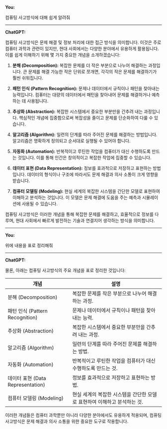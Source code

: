 **You:**

컴퓨팅 사고방식에 대해 쉽게 알려줘

* * *

**ChatGPT:**

컴퓨팅 사고방식은 문제 해결 및 정보 처리에 대한 접근 방식을 의미합니다. 이것은 주로 컴퓨터 과학과 관련이 있지만, 현대 사회에서는 다양한 분야에서 유용하게 활용됩니다. 이를 쉽게 이해하기 위해 몇 가지 중요한 개념을 소개하겠습니다:

1. **분해 (Decomposition):** 복잡한 문제를 더 작은 부분으로 나누어 해결하는 과정입니다. 큰 문제를 해결 가능한 작은 단위로 쪼개면, 각각의 작은 문제를 해결하기가 훨씬 쉬워집니다.
    
2. **패턴 인식 (Pattern Recognition):** 문제나 데이터에서 규칙이나 패턴을 찾아내는 능력입니다. 컴퓨터는 대량의 데이터에서 패턴을 찾아내어 문제를 해결하거나 예측하는 데 사용됩니다.
    
3. **추상화 (Abstraction):** 복잡한 시스템에서 중요한 부분만을 간추려 내는 과정입니다. 핵심적인 개념에 집중함으로써 복잡성을 줄이고 문제를 단순화하여 다룰 수 있습니다.
    
4. **알고리즘 (Algorithm):** 일련의 단계를 따라 주어진 문제를 해결하는 방법입니다. 알고리즘은 명확하게 정의되고 순서대로 실행될 수 있어야 합니다.
    
5. **자동화 (Automation):** 반복적이고 루틴한 작업을 컴퓨터가 대신 수행하도록 만드는 것입니다. 이를 통해 인간은 창의적이고 복잡한 작업에 집중할 수 있습니다.
    
6. **데이터 표현 (Data Representation):** 정보를 효과적으로 저장하고 표현하는 방법입니다. 데이터의 형식이나 구조에 따라서도 문제 해결과 의사 소통이 크게 영향을 받습니다.
    
7. **컴퓨터 모델링 (Modeling):** 현실 세계의 복잡한 시스템을 간단한 모델로 표현하여 이해하고 분석하는 것입니다. 이 모델은 문제 해결에 도움을 주는 예측과 시뮬레이션에 사용될 수 있습니다.
    

컴퓨팅 사고방식은 이러한 개념을 통해 복잡한 문제를 해결하고, 효율적으로 정보를 다루며, 현대 사회에서 빠르게 발전하는 기술과 연결지어 생각하는 방식을 의미합니다.

* * *

**You:**

위에 내용을 표로 정리해줘

* * *

**ChatGPT:**

물론, 아래는 컴퓨팅 사고방식의 주요 개념을 표로 정리한 것입니다:

| 개념 | 설명 |
| --- | --- |
| 분해 (Decomposition) | 복잡한 문제를 작은 부분으로 나누어 해결하는 과정. |
| 패턴 인식 (Pattern Recognition) | 문제나 데이터에서 규칙이나 패턴을 찾아내는 능력. |
| 추상화 (Abstraction) | 복잡한 시스템에서 중요한 부분만을 간추려 내는 과정. |
| 알고리즘 (Algorithm) | 일련의 단계를 따라 주어진 문제를 해결하는 방법. |
| 자동화 (Automation) | 반복적이고 루틴한 작업을 컴퓨터가 대신 수행하도록 만드는 것. |
| 데이터 표현 (Data Representation) | 정보를 효과적으로 저장하고 표현하는 방법. |
| 컴퓨터 모델링 (Modeling) | 현실 세계의 복잡한 시스템을 간단한 모델로 표현하여 이해하고 분석하는 것. |

이러한 개념들은 컴퓨터 과학뿐만 아니라 다양한 분야에서도 유용하게 적용되며, 컴퓨팅 사고방식은 문제 해결과 의사 소통을 위한 중요한 도구로 작용합니다.